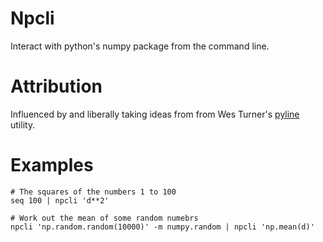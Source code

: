 # Npcli

Interact with python's numpy package from the command line.

# Attribution

Influenced by and liberally taking ideas from from Wes Turner's [pyline](https://github.com/westurner/pyline) utility.

# Examples

```
# The squares of the numbers 1 to 100
seq 100 | npcli 'd**2'

# Work out the mean of some random numebrs
npcli 'np.random.random(10000)' -m numpy.random | npcli 'np.mean(d)'

```
